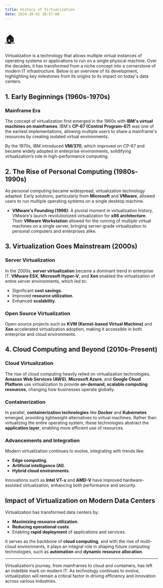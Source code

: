 ```yaml
---
title: History of Virtualization
date: 2024-10-01 10:57:08
---
```


# [🏠](https://anneryshc.github.io/is373_devops_hexo/)

Virtualization is a technology that allows multiple virtual instances of operating systems or applications to run on a single physical machine. Over the decades, it has transformed from a niche concept into a cornerstone of modern IT infrastructure. Below is an overview of its development, highlighting key milestones from its origins to its impact on today's data centers.

## 1. Early Beginnings (1960s-1970s)

### Mainframe Era  
The concept of virtualization first emerged in the 1960s with **IBM's virtual machines on mainframes**. IBM's **CP-67 (Control Program-67)** was one of the earliest implementations, allowing multiple users to share a mainframe's resources by creating isolated virtual environments.  

By the 1970s, IBM introduced **VM/370**, which improved on CP-67 and became widely adopted in enterprise environments, solidifying virtualization’s role in high-performance computing.

## 2. The Rise of Personal Computing (1980s-1990s)

As personal computing became widespread, virtualization technology adapted. Early solutions, particularly from **Microsoft** and **VMware**, allowed users to run multiple operating systems on a single desktop machine.

- **VMware's Founding (1998)**: A pivotal moment in virtualization history, VMware's launch revolutionized virtualization for **x86 architecture**. Their **VMware Workstation** allowed for the running of multiple virtual machines on a single server, bringing server-grade virtualization to personal computers and enterprises alike.

## 3. Virtualization Goes Mainstream (2000s)

### Server Virtualization  
In the 2000s, **server virtualization** became a dominant trend in enterprise IT. **VMware ESX**, **Microsoft Hyper-V**, and **Xen** enabled the virtualization of entire server environments, which led to:
- Significant **cost savings**.
- Improved **resource utilization**.
- Enhanced **scalability**.

### Open Source Virtualization  
Open-source projects such as **KVM (Kernel-based Virtual Machine)** and **Xen** accelerated virtualization adoption, making it accessible in both enterprise and cloud environments.

## 4. Cloud Computing and Beyond (2010s-Present)

### Cloud Virtualization  
The rise of cloud computing heavily relied on virtualization technologies. **Amazon Web Services (AWS)**, **Microsoft Azure**, and **Google Cloud Platform** use virtualization to provide **on-demand, scalable computing resources**, changing how businesses operate globally.

### Containerization  
In parallel, **containerization technologies** like **Docker** and **Kubernetes** emerged, providing lightweight alternatives to virtual machines. Rather than virtualizing the entire operating system, these technologies abstract the **application layer**, enabling more efficient use of resources.

### Advancements and Integration  
Modern virtualization continues to evolve, integrating with trends like:
- **Edge computing**.
- **Artificial intelligence (AI)**.
- **Hybrid cloud environments**.

Innovations such as **Intel VT-x** and **AMD-V** have improved hardware-assisted virtualization, enhancing both performance and security.

## Impact of Virtualization on Modern Data Centers

Virtualization has transformed data centers by:
- **Maximizing resource utilization**.
- **Reducing operational costs**.
- Enabling **rapid deployment** of applications and services.

It serves as the backbone of **cloud computing**, and with the rise of multi-cloud environments, it plays an integral role in shaping future computing technologies, such as **automation** and **dynamic resource allocation**.

---

Virtualization’s journey, from mainframes to cloud and containers, has left an indelible mark on modern IT. As technology continues to evolve, virtualization will remain a critical factor in driving efficiency and innovation across various industries.